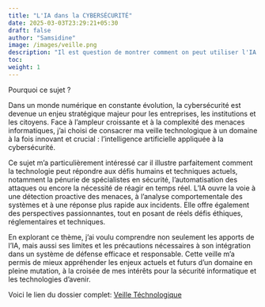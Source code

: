 ```yaml
---
title: "L'IA dans la CYBERSÉCURITÉ"
date: 2025-03-03T23:29:21+05:30
draft: false
author: "Samsidine"
image: /images/veille.png
description: "Il est question de montrer comment on peut utiliser l'IA pour optimiser la sécurité de nos systèmes d'informations"
toc:
weight: 1
---
```

Pourquoi ce sujet ?

Dans un monde numérique en constante évolution, la cybersécurité est devenue un enjeu stratégique majeur pour les entreprises, les institutions et les citoyens. Face à l’ampleur croissante et à la complexité des menaces informatiques, j’ai choisi de consacrer ma veille technologique à un domaine à la fois innovant et crucial : l’intelligence artificielle appliquée à la cybersécurité.

Ce sujet m’a particulièrement intéressé car il illustre parfaitement comment la technologie peut répondre aux défis humains et techniques actuels, notamment la pénurie de spécialistes en sécurité, l’automatisation des attaques ou encore la nécessité de réagir en temps réel. L’IA ouvre la voie à une détection proactive des menaces, à l’analyse comportementale des systèmes et à une réponse plus rapide aux incidents. Elle offre également des perspectives passionnantes, tout en posant de réels défis éthiques, réglementaires et techniques.

En explorant ce thème, j’ai voulu comprendre non seulement les apports de l’IA, mais aussi ses limites et les précautions nécessaires à son intégration dans un système de défense efficace et responsable. Cette veille m’a permis de mieux appréhender les enjeux actuels et futurs d’un domaine en pleine mutation, à la croisée de mes intérêts pour la sécurité informatique et les technologies d’avenir.

Voici le lien du dossier complet: [Veille Téchnologique](/images/Veille-Toure.pdf) 
